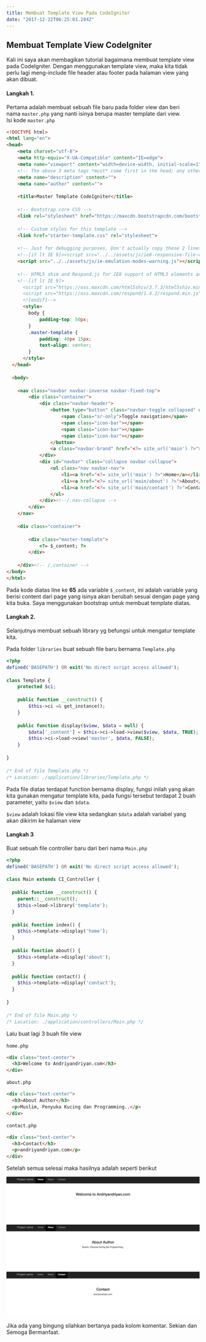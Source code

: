 ```yaml
---
title: Membuat Template View Pada CodeIgniter
date: "2017-12-22T06:25:03.284Z"
---
```


## Membuat Template View CodeIgniter

Kali ini saya akan membagikan tutorial bagaimana membuat template view pada CodeIgniter. Dengan menggunakan template view, maka kita tidak perlu lagi meng-include file header atau footer pada halaman view yang akan dibuat.

#### Langkah 1.

Pertama adalah membuat sebuah file baru pada folder view dan beri nama `master.php` yang nanti isinya berupa master template dari view.  
Isi kode `master.php`

```html
<!DOCTYPE html>
<html lang="en">
<head>
    <meta charset="utf-8">
    <meta http-equiv="X-UA-Compatible" content="IE=edge">
    <meta name="viewport" content="width=device-width, initial-scale=1">
    <!-- The above 3 meta tags *must* come first in the head; any other head content must come *after* these tags -->
    <meta name="description" content="">
    <meta name="author" content="">

    <title>Master Template CodeIgniter</title>

    <!-- Bootstrap core CSS -->
    <link rel="stylesheet" href="https://maxcdn.bootstrapcdn.com/bootstrap/3.3.7/css/bootstrap.min.css" integrity="sha384-BVYiiSIFeK1dGmJRAkycuHAHRg32OmUcww7on3RYdg4Va+PmSTsz/K68vbdEjh4u" crossorigin="anonymous">

    <!-- Custom styles for this template -->
    <link href="starter-template.css" rel="stylesheet">

    <!-- Just for debugging purposes. Don't actually copy these 2 lines! -->
    <!--[if lt IE 9]><script src="../../assets/js/ie8-responsive-file-warning.js"></script><![endif]-->
    <script src="../../assets/js/ie-emulation-modes-warning.js"></script>

    <!-- HTML5 shim and Respond.js for IE8 support of HTML5 elements and media queries -->
    <!--[if lt IE 9]>
      <script src="https://oss.maxcdn.com/html5shiv/3.7.3/html5shiv.min.js"></script>
      <script src="https://oss.maxcdn.com/respond/1.4.2/respond.min.js"></script>
      <![endif]-->
      <style>
      	body {
            padding-top: 50px;
        }
        .master-template {
            padding: 40px 15px;
            text-align: center;
        }
      </style>
  </head>

  <body>

  	<nav class="navbar navbar-inverse navbar-fixed-top">
  		<div class="container">
  			<div class="navbar-header">
  				<button type="button" class="navbar-toggle collapsed" data-toggle="collapse" data-target="#navbar" aria-expanded="false" aria-controls="navbar">
  					<span class="sr-only">Toggle navigation</span>
  					<span class="icon-bar"></span>
  					<span class="icon-bar"></span>
  					<span class="icon-bar"></span>
  				</button>
  				<a class="navbar-brand" href="<?= site_url('main') ?>">Project name</a>
  			</div>
  			<div id="navbar" class="collapse navbar-collapse">
  				<ul class="nav navbar-nav">
  					<li><a href="<?= site_url('main') ?>">Home</a></li>
  					<li><a href="<?= site_url('main/about') ?>">About</a></li>
  					<li><a href="<?= site_url('main/contact') ?>">Contact</a></li>
  				</ul>
  			</div><!--/.nav-collapse -->
  		</div>
  	</nav>

  	<div class="container">

  		<div class="master-template">
  			<?= $_content; ?>
  		</div>

  	</div><!-- /.container -->
</body>
</html>
```

Pada kode diatas line ke **65** ada variable `$_content`, ini adalah variable yang berisi content dari page yang isinya akan berubah sesuai dengan page yang kita buka. Saya menggunakan bootstrap untuk membuat template diatas.

#### Langkah 2.

Selanjutnya membuat sebuah library yg befungsi untuk mengatur template kita.

Pada folder `libraries` buat sebuah file baru bernama `Template.php`

```php
<?php
defined('BASEPATH') OR exit('No direct script access allowed');

class Template {
    protected $ci;

    public function __construct() {
        $this->ci =& get_instance();
    }

    public function display($view, $data = null) {
        $data['_content'] = $this->ci->load->view($view, $data, TRUE);
        $this->ci->load->view('master', $data, FALSE);
    }

}

/* End of file Template.php */
/* Location: ./application/libraries/Template.php */
```

Pada file diatas terdapat function bernama display, fungsi inilah yang akan kita gunakan mengatur template kita, pada fungsi tersebut terdapat 2 buah parameter, yaitu `$view` dan `$data`.

`$view` adalah lokasi file view kita sedangkan `$data` adalah variabel yang akan dikirim ke halaman view

#### Langkah 3

Buat sebuah file controller baru dari beri nama `Main.php`

```php
<?php
defined('BASEPATH') OR exit('No direct script access allowed');

class Main extends CI_Controller {

  public function __construct() {
    parent::__construct();
    $this->load->library('template');
  }

  public function index() {
    $this->template->display('home');
  }

  public function about() {
    $this->template->display('about');
  }

  public function contact() {
    $this->template->display('contact');
  }

}

/* End of file Main.php */
/* Location: ./application/controllers/Main.php */
```

Lalu buat lagi 3 buah file view

`home.php`

```html
<div class="text-center">
  <h3>Welcome to Andriyandriyan.com</h3>
</div>
```

`about.php`

```html
<div class="text-center">
  <h3>About Author</h3>
  <p>Muslim, Penyuka Kucing dan Programming..</p>
</div>
```

`contact.php`

```html
<div class="text-center">
  <h3>Contact</h3>
  <p>andriyandriyan.com</p>
</div>
```

Setelah semua selesai maka hasilnya adalah seperti berikut

![Halaman Home](./Screen-Shot-2017-12-22-at-06.09.06.png "Halaman Home")
![Halaman About](./Screen-Shot-2017-12-22-at-06.12.43.png "Halaman About")
![Halaman Contact](./Screen-Shot-2017-12-22-at-06.12.52.png "Halaman Contact")

Jika ada yang bingung silahkan bertanya pada kolom komentar. Sekian dan Semoga Bermanfaat.